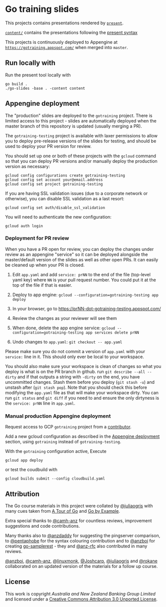 # Go training slides

This projects contains presentations rendered by [`present`](https://godoc.org/golang.org/x/tools/cmd/present).

[`content/`](content) contains the presentations following the [present syntax](https://godoc.org/golang.org/x/tools/present)

This projects is continuously deployed to Appengine at [`https://gotraining.appspot.com/`](https://gotraining.appspot.com) when merged into `master`.

## Run locally with

Run the present tool locally with

    go build .
    ./go-slides -base . -content content


## Appengine deployment

The "production" slides are deployed to the `gotraining` project. There is
limited access to this project - slides are automatically deployed when
the master branch of this repository is updated (usually merging a PR).

The `gotraining-testing` project is available with laxer permissions to
allow you to deploy pre-release versions of the slides for testing, and
should be used to deploy your PR version for review.

You should set up one or both of these projects with the `gcloud`
command so that you can deploy PR versions and/or manually deploy the
production version as necessary:

    gcloud config configurations create gotraining-testing
    gcloud config set account your@email.address
    gcloud config set project gotraining-testing

If you are having SSL validation issues (due to a corporate network or
otherwise), you can disable SSL validation as a last resort:

    gcloud config set auth/disable_ssl_validation

You will need to authenticate the new configuration:

    gcloud auth login
    
### Deployment for PR review

When you have a PR open for review, you can deploy the changes under
review as an appengine "service" so it can be deployed alongside the
master/default version of the slides as well as other open PRs. It can
easily be cleaned up when your PR is closed.

1. Edit `app.yaml` and add `service: prNN` to the end of the file
   (top-level yaml key) where `NN` is your pull request number. You
   could put it at the top of the file if that is easier.

1. Deploy to app engine: `gcloud --configuration=gotraining-testing app deploy`

1. In your browser, go to https://prNN-dot-gotraining-testing.appspot.com/

1. Review the changes as your reviewer will see them

1. When done, delete the app engine service:
     `gcloud --configuration=gotraining-testing app services delete prNN`

1. Undo changes to `app.yaml`: `git checkout -- app.yaml`

Please make sure you do not commit a version of `app.yaml` with your
`service:` line in it. This should only ever be local to your workspace.

You should also make sure your workspace is clean of changes so what you
deploy is what is on the PR branch in github. run `git describe --all
--dirty` and if that outputs a string with `-dirty` on the end, you have
uncommitted changes. Stash them before you deploy (`git stash -u`) and
unstash after (`git stash pop`). Note that you should check this before
modifying the `app.yaml` file as that will make your workspace dirty.
You can run `git status` and `git diff` if you need to and ensure the
only dirtyness is the `service: prNN` line in `app.yaml`.

### Manual production Appengine deployment

Request access to GCP `gotraining` project from a [contributor](https://github.com/anz-bank/go-slides/graphs/contributors). 

Add a new gcloud configuration as described in the [Appengine deployment](#appengine-deployment) section, using `gotraining` instead of `gotraining-testing`.

With the `gotraining` configuration active, Execute

    gcloud app deploy

or test the coudbuild with

    gcloud builds submit --config cloudbuild.yaml

## Attribution

The Go course materials in this project were collated by [@juliaogris](https://github.com/juliaogris) with many cues taken from [A Tour of Go](https://tour.golang.org/) and [Go by Example](https://gobyexample.com/).

Extra special thanks to [@camh-anz](https://github.com/camh-anz) for countless reviews, improvement suggestions and code contributions.

Many thanks also to [@anzdaddy](https://github.com/anzdaddy) for suggesting the pingserver comparison, to [@pentaphobe](https://github.com/pentaphobe) for the syntax colouring contribution and to [@anzboi](https://github.com/anzboi) for creating [go-samplerest](https://github.com/anz-bank/go-samplerest) - they and [@anz-rfc](https://github.com/anz-rfc) also contributed in many reviews.

[@anzboi](https://github.com/anzboi), [@camh-anz](https://github.com/camh-anz), [@linuxmonk](https://github.com/linuxmonk), [@Joshcarp](https://github.com/Joshcarp), [@juliaogris](https://github.com/juliaogris) and [@rokane](https://github.com/rokane) collaborated on an updated version of the materials for a follow up course.

## License

This work is copyright _Australia and New Zealand Banking Group Limited_ and licensed under a [Creative Commons Attribution 3.0 Unported License](https://creativecommons.org/licenses/by/3.0/).
